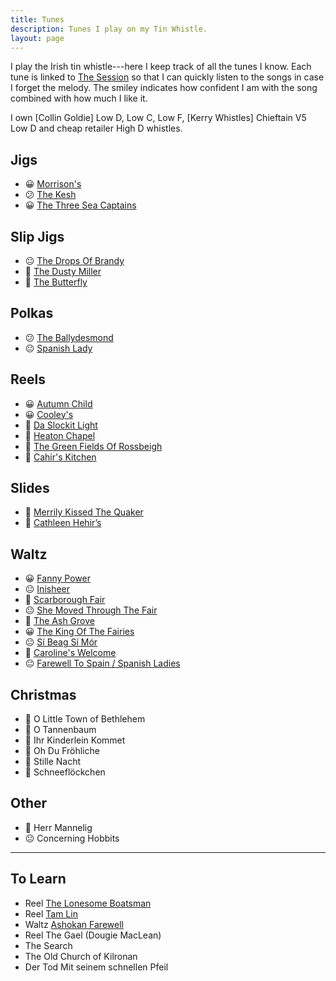 ```yaml
---
title: Tunes
description: Tunes I play on my Tin Whistle.
layout: page
---
```


I play the Irish tin whistle---here I keep track of all the tunes I know. Each tune is linked to [The Session](https://thesession.org/) so that I can quickly listen to the songs in case I forget the melody. The smiley indicates how confident I am with the song combined with how much I like it.

I own [Collin Goldie] Low D, Low C, Low F, [Kerry Whistles] Chieftain V5 Low D and cheap retailer High D whistles.

## Jigs

-   😀 [Morrison's](https://thesession.org/tunes/71)
-   😕 [The Kesh](https://thesession.org/tunes/55)
-   😀 [The Three Sea Captains](https://thesession.org/tunes/147)

## Slip Jigs

-   😐 [The Drops Of Brandy](https://thesession.org/tunes/388)
-   🤔 [The Dusty Miller](https://thesession.org/tunes/28)
-   🙂 [The Butterfly](https://thesession.org/tunes/10)

## Polkas

-   😕 [The Ballydesmond](https://thesession.org/tunes/239)
-   😐 [Spanish Lady](https://thesession.org/tunes/1117)

## Reels

-   😀 [Autumn Child](https://thesession.org/tunes/1336)
-   😀 [Cooley's](https://thesession.org/tunes/1)
-   🙂 [Da Slockit Light](https://thesession.org/tunes/1863)
-   🙂 [Heaton Chapel](https://thesession.org/tunes/572)
-   🤔 [The Green Fields Of Rossbeigh](https://thesession.org/tunes/322)
-   🙂 [Cahir's Kitchen](https://thesession.org/tunes/1090)

## Slides

-   🤔 [Merrily Kissed The Quaker](https://thesession.org/tunes/70)
-   🤔 [Cathleen Hehir’s](https://thesession.org/tunes/157)

## Waltz

-   😀 [Fanny Power](https://thesession.org/tunes/957)
-   😐 [Inisheer](https://thesession.org/tunes/211)
-   🙂 [Scarborough Fair](https://thesession.org/tunes/7522)
-   😐 [She Moved Through The Fair](https://thesession.org/tunes/4735)
-   🙂 [The Ash Grove](https://thesession.org/tunes/997)
-   😀 [The King Of The Fairies](https://thesession.org/tunes/475)
-   😐 [Sí Beag Sí Mór](https://thesession.org/tunes/449)
-   🤔 [Caroline's Welcome](https://thesession.org/tunes/1055)
-   😐 [Farewell To Spain / Spanish Ladies](https://thesession.org/tunes/6519)

## Christmas

-   🙂 O Little Town of Bethlehem
-   🙂 O Tannenbaum
-   🙂 Ihr Kinderlein Kommet
-   🙂 Oh Du Fröhliche
-   🙂 Stille Nacht
-   🙂 Schneeflöckchen

## Other

-   🙂 Herr Mannelig
-   😐 Concerning Hobbits

---

## To Learn

-   Reel [The Lonesome Boatsman](https://thesession.org/tunes/6195)
-   Reel [Tam Lin](https://thesession.org/tunes/248)
-   Waltz [Ashokan Farewell](https://thesession.org/tunes/4997)
-   Reel The Gael (Dougie MacLean)
-   The Search
-   The Old Church of Kilronan
-   Der Tod Mit seinem schnellen Pfeil